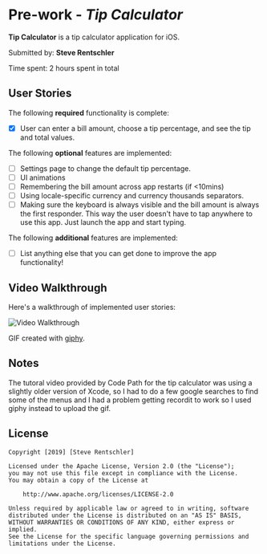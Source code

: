 # Pre-work - *Tip Calculator*

**Tip Calculator** is a tip calculator application for iOS.

Submitted by: **Steve Rentschler**

Time spent: 2 hours spent in total

## User Stories

The following **required** functionality is complete:

* [x] User can enter a bill amount, choose a tip percentage, and see the tip and total values.

The following **optional** features are implemented:
* [ ] Settings page to change the default tip percentage.
* [ ] UI animations
* [ ] Remembering the bill amount across app restarts (if <10mins)
* [ ] Using locale-specific currency and currency thousands separators.
* [ ] Making sure the keyboard is always visible and the bill amount is always the first responder. This way the user doesn't have to tap anywhere to use this app. Just launch the app and start typing.

The following **additional** features are implemented:

- [ ] List anything else that you can get done to improve the app functionality!

## Video Walkthrough 

Here's a walkthrough of implemented user stories:

<img src='https://media.giphy.com/media/ihGanCN11SFq8h3NL6/giphy.gif' width='' alt='Video Walkthrough' />

GIF created with [giphy](https://giphy.com).

## Notes

The tutoral video provided by Code Path for the tip calculator was using a slightly older version of Xcode, so I had to do a few google searches to find some of the menus and I had a problem getting recordit to work so I used giphy instead to upload the gif.

## License

    Copyright [2019] [Steve Rentschler]

    Licensed under the Apache License, Version 2.0 (the "License");
    you may not use this file except in compliance with the License.
    You may obtain a copy of the License at

        http://www.apache.org/licenses/LICENSE-2.0

    Unless required by applicable law or agreed to in writing, software
    distributed under the License is distributed on an "AS IS" BASIS,
    WITHOUT WARRANTIES OR CONDITIONS OF ANY KIND, either express or implied.
    See the License for the specific language governing permissions and
    limitations under the License.
